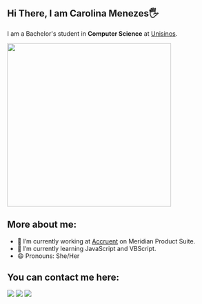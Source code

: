 ## Hi There, I am Carolina Menezes🖐️

I am a Bachelor's student in **Computer Science** at [Unisinos](https://www.unisinos.br/). 

<img src="https://media.giphy.com/media/v1.Y2lkPTc5MGI3NjExazl2NzQwMmNteWYyNmNldnQyaDBqejg1dnI1ZW42aHh0dmtvMXUzOCZlcD12MV9pbnRlcm5hbF9naWZfYnlfaWQmY3Q9Zw/TF9z8Id4LJru8/giphy.gif" width="380"> 

## More about me:
- 🔭 I’m currently working at [Accruent](https://www.accruent.com/) on Meridian Product Suite.
- 🌱 I’m currently learning JavaScript and VBScript.
- 😄 Pronouns: She/Her

## You can contact me here:
<div style="display: inline_block">
  <a href = "mailto:carolsacramentomenezes.2001@gmail.com"><img src="https://img.shields.io/badge/-Gmail-%23333?style=for-the-badge&logo=gmail&logoColor=white" target="_blank"></a>
  <a href="https://www.linkedin.com/in/carolina-sac-menezes/" target="_blank"><img src="https://img.shields.io/badge/-LinkedIn-%230077B5?style=for-the-badge&logo=linkedin&logoColor=white" target="_blank"></a> 
   <a href="https://instagram.com/caah_sacramento" target="_blank"><img src="https://img.shields.io/badge/-Instagram-%23E4405F?style=for-the-badge&logo=instagram&logoColor=white" target="_blank"></a>
</div>
